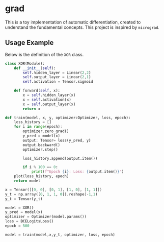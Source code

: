 # grad

This is a toy implementation of automatic differentiation, created to understand the fundamental concepts. This project is inspired by `micrograd`.

## Usage Example

Below is the definition of the `XOR` class.

```python
class XOR(Module):
    def __init__(self):
        self.hidden_layer = Linear(2,2)
        self.output_layer = Linear(2,1)
        self.activation = Tensor.sigmoid

    def forward(self, x):
        x = self.hidden_layer(x)
        x = self.activation(x)
        x = self.output_layer(x)
        return x
```

```python
def train(model, x, y, optimizer:Optimizer, loss, epoch):
    loss_history = []
    for i in range(epoch):
        optimizer.zero_grad()
        y_pred = model(x)
        output: Tensor= loss(y_pred, y)
        output.backward()
        optimizer.step()

        loss_history.append(output.item())

        if i % 100 == 0:
            print(f"Epoch {i}: Loss: {output.item()}")
    plot(loss_history, epoch) 
    return model
```


```python
x = Tensor([[0, 0], [0, 1], [1, 0], [1, 1]])
y_t = np.array([0, 1, 1, 0]).reshape(-1,1)
y_t = Tensor(y_t)

model = XOR()
y_pred = model(x)
optimizer = Optimizer(model.params())
loss = BCELogitsLoss()
epoch = 500

model = train(model,x,y_t, optimizer, loss, epoch)
```

